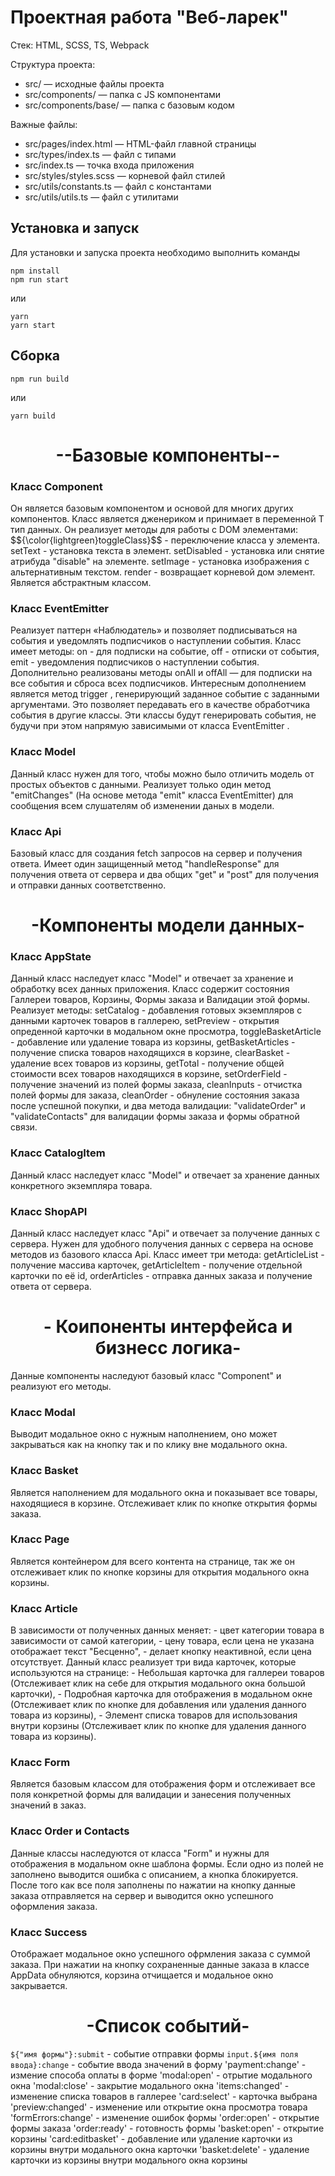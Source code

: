 # Проектная работа "Веб-ларек"

Стек: HTML, SCSS, TS, Webpack

Структура проекта:
- src/ — исходные файлы проекта
- src/components/ — папка с JS компонентами
- src/components/base/ — папка с базовым кодом

Важные файлы:
- src/pages/index.html — HTML-файл главной страницы
- src/types/index.ts — файл с типами
- src/index.ts — точка входа приложения
- src/styles/styles.scss — корневой файл стилей
- src/utils/constants.ts — файл с константами
- src/utils/utils.ts — файл с утилитами

## Установка и запуск
Для установки и запуска проекта необходимо выполнить команды

```
npm install
npm run start
```

или

```
yarn
yarn start
```
## Сборка

```
npm run build
```

или

```
yarn build
```

<h1 align="center">--Базовые компоненты--</h1>

<h3>Класс Component</h3>
Он является базовым компонентом и основой для многих других компонентов. Класс является дженериком и принимает в переменной  T  тип данных. 
Он реализует методы для работы с DOM элементами:
$${\color{lightgreen}toggleClass}$$ - переключение класса у элемента.
setText - установка текста в элемент.
setDisabled - установка или снятие атрибуда "disable" на элементе.
setImage - установка изображения с альтернативным текстом.
render - возвращает корневой дом элемент.
Является абстрактным классом.

<h3>Класс EventEmitter</h3>
Реализует паттерн «Наблюдатель» и позволяет подписываться на события и уведомлять подписчиков
о наступлении события.
Класс имеет методы:
  on - для подписки на событие,
  off - отписки от события,
  emit - уведомления подписчиков о наступлении события. 
Дополнительно реализованы методы  onAll и  offAll  — для подписки на все события и сброса всех
подписчиков.
Интересным дополнением является метод  trigger , генерирующий заданное событие с заданными
аргументами. Это позволяет передавать его в качестве обработчика события в другие классы. Эти
классы будут генерировать события, не будучи при этом напрямую зависимыми от класса  EventEmitter .

<h3>Класс Model</h3>
Данный класс нужен для того, чтобы можно было отличить модель от простых объектов с данными.
Реализует только один метод "emitChanges" (На основе метода "emit" класса EventEmitter) для сообщения всем слушателям об изменении даных в модели.

<h3>Класс Api</h3>
Базовый класс для создания fetch запросов на сервер и получения ответа.
Имеет один защищенный метод "handleResponse" для получения ответа от сервера и два общих "get" и "post" для получения и отправки данных соответственно.

<h1 align="center">-Компоненты модели данных-</h1>

<h3>Класс AppState</h3>
Данный класс наследует класс "Model" и отвечает за хранение и обработку всех данных приложения.
Класс содержит состояния Галлереи товаров, Корзины, Формы заказа и Валидации этой формы.
Реализует методы:
setCatalog - добавления готовых экземпляров с данными карточек товаров в галлерею,
setPreview - открытия опреденной карточки в модальном окне просмотра,
toggleBasketArticle - добавление или удаление товара из корзины,
getBasketArticles - получение списка товаров находящихся в корзине,
clearBasket - удаление всех товаров из корзины,
getTotal - получение общей стоимости всех товаров находящихся в корзине,
setOrderField - получение значений из полей формы заказа,
cleanInputs - отчистка полей формы для заказа,
cleanOrder - обнуление состояния заказа после успешной покупки,
и два метода валидации: "validateOrder" и "validateContacts" для валидации формы заказа и формы обратной связи.

<h3>Класс CatalogItem</h3>
Данный класс наследует класс "Model" и отвечает за хранение данных конкретного экземпляра товара.

<h3>Класс ShopAPI</h3>
Данный класс наследует класс "Api" и отвечает за получение данных с сервера. Нужен для удобного получения данных с сервера на основе методов из базового класса Api.
Класс имеет три метода:
getArticleList - получение массива карточек,
getArticleItem - получение отдельной карточки по её id,
orderArticles - отправка данных заказа и получение ответа от сервера.

<h1 align="center">- Коипоненты интерфейса и бизнесс логика-</h1>
Данные компоненты наследуют базовый класс "Component" и реализуют его методы.

<h3>Класс Modal</h3>
Выводит модальное окно с нужным наполнением, оно может закрываться как на кнопку так и по клику вне модального окна.

<h3>Класс Basket</h3>
Является наполнением для модального окна и показывает все товары, находящиеся в корзине. Отслеживает клик по кнопке открытия формы заказа.

<h3>Класс Page</h3>
Является контейнером для всего контента на странице, так же он отслеживает клик по кнопке корзины для открытия модального окна корзины.

<h3>Класс Article</h3>
В зависимости от полученных данных меняет: 
- цвет категории товара в зависимости от самой категории,
- цену товара, если цена не указана отображает текст "Бесценно",
- делает кнопку неактивной, если цена отсутствует.
Данный класс реализует три вида карточек, которые используются на странице: 
- Небольшая карточка для галлереи товаров (Отслеживает клик на себе для открытия модального окна большой карточки),
- Подробная карточка для отображения в модальном окне (Отслеживает клик по кнопке для добавления или удаления данного товара из корзины),
- Элемент списка товаров для использования внутри корзины (Отслеживает клик по кнопке для удаления данного товара из корзины).

<h3>Класс Form</h3>
Является базовым классом для отображения форм и отслеживает все поля конкретной формы для валидации и занесения полученных значений в заказ.

<h3>Класс Order и Contacts</h3>
Данные классы наследуются от класса "Form" и нужны для отображения в модальном окне шаблона формы. Если одно из полей не заполнено выводится ошибка с описанием, а кнопка блокируется. После того как все поля заполнены по нажатии на кнопку данные заказа отправляется на сервер и выводится окно успешного оформления заказа.

<h3>Класс Success</h3>
Отображает модальное окно успешного офрмления заказа с суммой заказа. При нажатии на кнопку сохраненные данные заказа в классе AppData обнуляются, корзина отчищается и модальное окно закрывается.

<h1 align="center">-Список событий-</h1>

`${"имя формы"}:submit` - событие отправки формы
`input.${имя поля ввода}:change` - событие ввода значений в форму
'payment:change' - измение способа оплаты в форме
'modal:open' - отрытие модального окна
'modal:close' - закрытие модального окна 
'items:changed' - изменение списка товаров в галлерее
'card:select' - карточка выбрана
'preview:changed' - изменение или открытие окна просмотра товара
'formErrors:change' - изменение ошибок формы
'order:open' - открытие формы заказа
'order:ready' - готовность формы
'basket:open' - открытие корзины
'card:editbasket' - добавление или удаление карточки из корзины внутри модального окна карточки
'basket:delete' - удаление карточки из корзины внутри модального окна корзины


